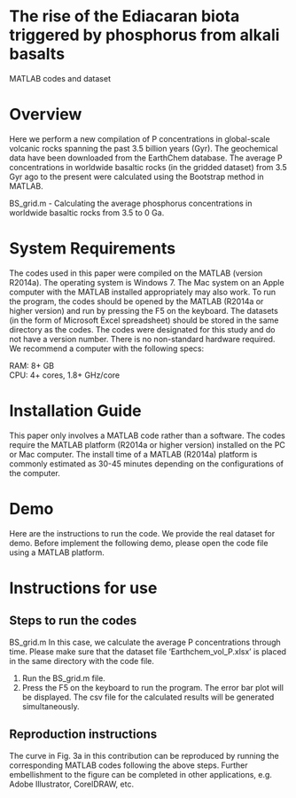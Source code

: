 # The rise of the Ediacaran biota triggered by phosphorus from alkali basalts
MATLAB codes and dataset

# Overview
Here we perform a new compilation of P concentrations in global-scale volcanic rocks spanning the past 3.5 billion years (Gyr). The geochemical data have been downloaded from the EarthChem database. The average P concentrations in worldwide basaltic rocks (in the gridded dataset) from 3.5 Gyr ago to the present were calculated using the Bootstrap method in MATLAB. 

BS_grid.m - Calculating the average phosphorus concentrations in worldwide basaltic rocks from 3.5 to 0 Ga. 

# System Requirements
The codes used in this paper were compiled on the MATLAB (version R2014a). The operating system is Windows 7. The Mac system on an Apple computer with the MATLAB installed appropriately may also work. To run the program, the codes should be opened by the MATLAB (R2014a or higher version) and run by pressing the F5 on the keyboard. The datasets (in the form of Microsoft Excel spreadsheet) should be stored in the same directory as the codes. 
The codes were designated for this study and do not have a version number. 
There is no non-standard hardware required. We recommend a computer with the following specs:

RAM: 8+ GB  
CPU: 4+ cores, 1.8+ GHz/core

# Installation Guide
This paper only involves a MATLAB code rather than a software. The codes require the MATLAB platform (R2014a or higher version) installed on the PC or Mac computer. 
The install time of a MATLAB (R2014a) platform is commonly estimated as 30-45 minutes depending on the configurations of the computer. 

# Demo
Here are the instructions to run the code. We provide the real dataset for demo. Before implement the following demo, please open the code file using a MATLAB platform. 


# Instructions for use
## Steps to run the codes
BS_grid.m 
In this case, we calculate the average P concentrations through time. Please make sure that the dataset file ‘Earthchem_vol_P.xlsx’ is placed in the same directory with the code file. 
1. Run the BS_grid.m file. 
2. Press the F5 on the keyboard to run the program. The error bar plot will be displayed. The csv file for the calculated results will be generated simultaneously. 

## Reproduction instructions
The curve in Fig. 3a in this contribution can be reproduced by running the corresponding MATLAB codes following the above steps. Further embellishment to the figure can be completed in other applications, e.g. Adobe Illustrator, CorelDRAW, etc. 
